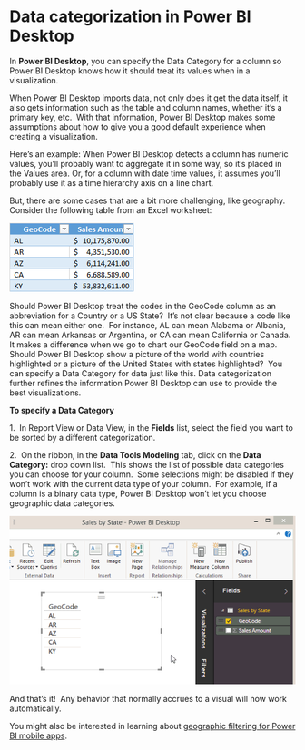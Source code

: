 ﻿<properties
   pageTitle="Data categorization in Power BI Desktop"
   description="Data categorization in Power BI Desktop"
   services="powerbi"
   documentationCenter=""
   authors="davidiseminger"
   manager="mblythe"
   backup=""
   editor=""
   tags=""
   qualityFocus="no"
   qualityDate=""/>

<tags
   ms.service="powerbi"
   ms.devlang="NA"
   ms.topic="article"
   ms.tgt_pltfrm="NA"
   ms.workload="powerbi"
   ms.date="07/20/2017"
   ms.author="davidi"/>

# Data categorization in Power BI Desktop  

In **Power BI Desktop**, you can specify the Data Category for a column so Power BI Desktop knows how it should treat its values when in a visualization.

When Power BI Desktop imports data, not only does it get the data itself, it also gets information such as the table and column names, whether it’s a primary key, etc.  With that information, Power BI Desktop makes some assumptions about how to give you a good default experience when creating a visualization. 

Here’s an example: When Power BI Desktop detects a column has numeric values, you’ll probably want to aggregate it in some way, so it’s placed in the Values area. Or, for a column with date time values, it assumes you’ll probably use it as a time hierarchy axis on a line chart.

But, there are some cases that are a bit more challenging, like geography. Consider the following table from an Excel worksheet:

![](media/powerbi-desktop-data-categorization/DataCategorizationTable.png)

Should Power BI Desktop treat the codes in the GeoCode column as an abbreviation for a Country or a US State?  It’s not clear because a code like this can mean either one.  For instance, AL can mean Alabama or Albania, AR can mean Arkansas or Argentina, or CA can mean California or Canada. It makes a difference when we go to chart our GeoCode field on a map.  Should Power BI Desktop show a picture of the world with countries highlighted or a picture of the United States with states highlighted?  You can specify a Data Category for data just like this. Data categorization further refines the information Power BI Desktop can use to provide the best visualizations.  

**To specify a Data Category**

1.  In Report View or Data View, in the **Fields** list, select the field you want to be sorted by a different categorization.

2.  On the ribbon, in the **Data Tools Modeling** tab, click on the **Data Category:** drop down list.  This shows the list of possible data categories you can choose for your column.  Some selections might be disabled if they won’t work with the current data type of your column.  For example, if a column is a binary data type, Power BI Desktop won’t let you choose geographic data categories. 

![](media/powerbi-desktop-data-categorization/DataCategorization.gif)

And that’s it!  Any behavior that normally accrues to a visual will now work automatically.  

You might also be interested in learning about [geographic filtering for Power BI mobile apps](powerbi-desktop-mobile-geofiltering.md).

